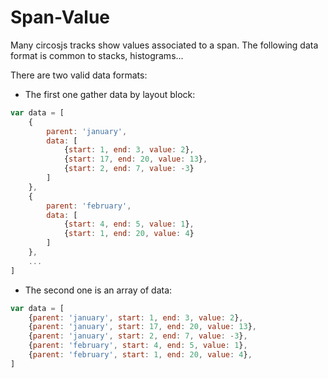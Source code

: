 # Span-Value

Many circosjs tracks show values associated to a span. The following data format is common to stacks, histograms...

There are two valid data formats:
* The first one gather data by layout block:

```javascript
var data = [
    {
        parent: 'january',
        data: [
            {start: 1, end: 3, value: 2},
            {start: 17, end: 20, value: 13},
            {start: 2, end: 7, value: -3}
        ]
    },
    {
        parent: 'february',
        data: [
            {start: 4, end: 5, value: 1},
            {start: 1, end: 20, value: 4}
        ]
    },
    ...
]
```

* The second one is an array of data:

```javascript
var data = [
    {parent: 'january', start: 1, end: 3, value: 2},
    {parent: 'january', start: 17, end: 20, value: 13},
    {parent: 'january', start: 2, end: 7, value: -3},
    {parent: 'february', start: 4, end: 5, value: 1},
    {parent: 'february', start: 1, end: 20, value: 4},
]
```
